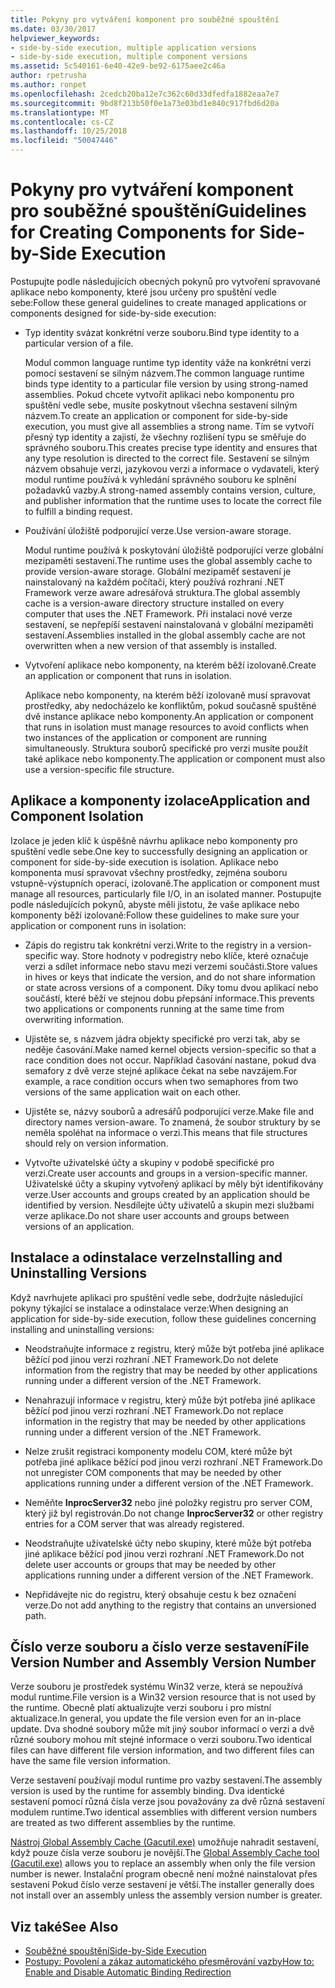 ```yaml
---
title: Pokyny pro vytváření komponent pro souběžné spouštění
ms.date: 03/30/2017
helpviewer_keywords:
- side-by-side execution, multiple application versions
- side-by-side execution, multiple component versions
ms.assetid: 5c540161-6e40-42e9-be92-6175aee2c46a
author: rpetrusha
ms.author: ronpet
ms.openlocfilehash: 2cedcb20ba12e7c362c60d33dfedfa1882eaa7e7
ms.sourcegitcommit: 9bd8f213b50f0e1a73e03bd1e840c917fbd6d20a
ms.translationtype: MT
ms.contentlocale: cs-CZ
ms.lasthandoff: 10/25/2018
ms.locfileid: "50047446"
---
```

# <a name="guidelines-for-creating-components-for-side-by-side-execution"></a><span data-ttu-id="57402-102">Pokyny pro vytváření komponent pro souběžné spouštění</span><span class="sxs-lookup"><span data-stu-id="57402-102">Guidelines for Creating Components for Side-by-Side Execution</span></span>
<span data-ttu-id="57402-103">Postupujte podle následujících obecných pokynů pro vytvoření spravované aplikace nebo komponenty, které jsou určeny pro spuštění vedle sebe:</span><span class="sxs-lookup"><span data-stu-id="57402-103">Follow these general guidelines to create managed applications or components designed for side-by-side execution:</span></span>  
  
-   <span data-ttu-id="57402-104">Typ identity svázat konkrétní verze souboru.</span><span class="sxs-lookup"><span data-stu-id="57402-104">Bind type identity to a particular version of a file.</span></span>  
  
     <span data-ttu-id="57402-105">Modul common language runtime typ identity váže na konkrétní verzi pomocí sestavení se silným názvem.</span><span class="sxs-lookup"><span data-stu-id="57402-105">The common language runtime binds type identity to a particular file version by using strong-named assemblies.</span></span> <span data-ttu-id="57402-106">Pokud chcete vytvořit aplikaci nebo komponentu pro spuštění vedle sebe, musíte poskytnout všechna sestavení silným názvem.</span><span class="sxs-lookup"><span data-stu-id="57402-106">To create an application or component for side-by-side execution, you must give all assemblies a strong name.</span></span> <span data-ttu-id="57402-107">Tím se vytvoří přesný typ identity a zajistí, že všechny rozlišení typu se směřuje do správného souboru.</span><span class="sxs-lookup"><span data-stu-id="57402-107">This creates precise type identity and ensures that any type resolution is directed to the correct file.</span></span> <span data-ttu-id="57402-108">Sestavení se silným názvem obsahuje verzi, jazykovou verzi a informace o vydavateli, který modul runtime používá k vyhledání správného souboru ke splnění požadavků vazby.</span><span class="sxs-lookup"><span data-stu-id="57402-108">A strong-named assembly contains version, culture, and publisher information that the runtime uses to locate the correct file to fulfill a binding request.</span></span>  
  
-   <span data-ttu-id="57402-109">Používání úložiště podporující verze.</span><span class="sxs-lookup"><span data-stu-id="57402-109">Use version-aware storage.</span></span>  
  
     <span data-ttu-id="57402-110">Modul runtime používá k poskytování úložiště podporující verze globální mezipaměti sestavení.</span><span class="sxs-lookup"><span data-stu-id="57402-110">The runtime uses the global assembly cache to provide version-aware storage.</span></span> <span data-ttu-id="57402-111">Globální mezipaměť sestavení je nainstalovaný na každém počítači, který používá rozhraní .NET Framework verze aware adresářová struktura.</span><span class="sxs-lookup"><span data-stu-id="57402-111">The global assembly cache is a version-aware directory structure installed on every computer that uses the .NET Framework.</span></span> <span data-ttu-id="57402-112">Při instalaci nové verze sestavení, se nepřepíší sestavení nainstalovaná v globální mezipaměti sestavení.</span><span class="sxs-lookup"><span data-stu-id="57402-112">Assemblies installed in the global assembly cache are not overwritten when a new version of that assembly is installed.</span></span>  
  
-   <span data-ttu-id="57402-113">Vytvoření aplikace nebo komponenty, na kterém běží izolovaně.</span><span class="sxs-lookup"><span data-stu-id="57402-113">Create an application or component that runs in isolation.</span></span>  
  
     <span data-ttu-id="57402-114">Aplikace nebo komponenty, na kterém běží izolovaně musí spravovat prostředky, aby nedocházelo ke konfliktům, pokud současně spuštěné dvě instance aplikace nebo komponenty.</span><span class="sxs-lookup"><span data-stu-id="57402-114">An application or component that runs in isolation must manage resources to avoid conflicts when two instances of the application or component are running simultaneously.</span></span> <span data-ttu-id="57402-115">Struktura souborů specifické pro verzi musíte použít také aplikace nebo komponenty.</span><span class="sxs-lookup"><span data-stu-id="57402-115">The application or component must also use a version-specific file structure.</span></span>  
  
## <a name="application-and-component-isolation"></a><span data-ttu-id="57402-116">Aplikace a komponenty izolace</span><span class="sxs-lookup"><span data-stu-id="57402-116">Application and Component Isolation</span></span>  
 <span data-ttu-id="57402-117">Izolace je jeden klíč k úspěšně návrhu aplikace nebo komponenty pro spuštění vedle sebe.</span><span class="sxs-lookup"><span data-stu-id="57402-117">One key to successfully designing an application or component for side-by-side execution is isolation.</span></span> <span data-ttu-id="57402-118">Aplikace nebo komponenta musí spravovat všechny prostředky, zejména souboru vstupně-výstupních operací, izolovaně.</span><span class="sxs-lookup"><span data-stu-id="57402-118">The application or component must manage all resources, particularly file I/O, in an isolated manner.</span></span> <span data-ttu-id="57402-119">Postupujte podle následujících pokynů, abyste měli jistotu, že vaše aplikace nebo komponenty běží izolovaně:</span><span class="sxs-lookup"><span data-stu-id="57402-119">Follow these guidelines to make sure your application or component runs in isolation:</span></span>  
  
-   <span data-ttu-id="57402-120">Zápis do registru tak konkrétní verzi.</span><span class="sxs-lookup"><span data-stu-id="57402-120">Write to the registry in a version-specific way.</span></span> <span data-ttu-id="57402-121">Store hodnoty v podregistry nebo klíče, které označuje verzi a sdílet informace nebo stavu mezi verzemi součásti.</span><span class="sxs-lookup"><span data-stu-id="57402-121">Store values in hives or keys that indicate the version, and do not share information or state across versions of a component.</span></span> <span data-ttu-id="57402-122">Díky tomu dvou aplikací nebo součástí, které běží ve stejnou dobu přepsání informace.</span><span class="sxs-lookup"><span data-stu-id="57402-122">This prevents two applications or components running at the same time from overwriting information.</span></span>  
  
-   <span data-ttu-id="57402-123">Ujistěte se, s názvem jádra objekty specifické pro verzi tak, aby se neděje časování.</span><span class="sxs-lookup"><span data-stu-id="57402-123">Make named kernel objects version-specific so that a race condition does not occur.</span></span> <span data-ttu-id="57402-124">Například časování nastane, pokud dva semafory z dvě verze stejné aplikace čekat na sebe navzájem.</span><span class="sxs-lookup"><span data-stu-id="57402-124">For example, a race condition occurs when two semaphores from two versions of the same application wait on each other.</span></span>  
  
-   <span data-ttu-id="57402-125">Ujistěte se, názvy souborů a adresářů podporující verze.</span><span class="sxs-lookup"><span data-stu-id="57402-125">Make file and directory names version-aware.</span></span> <span data-ttu-id="57402-126">To znamená, že soubor struktury by se neměla spoléhat na informace o verzi.</span><span class="sxs-lookup"><span data-stu-id="57402-126">This means that file structures should rely on version information.</span></span>  
  
-   <span data-ttu-id="57402-127">Vytvořte uživatelské účty a skupiny v podobě specifické pro verzi.</span><span class="sxs-lookup"><span data-stu-id="57402-127">Create user accounts and groups in a version-specific manner.</span></span> <span data-ttu-id="57402-128">Uživatelské účty a skupiny vytvořený aplikací by měly být identifikovány verze.</span><span class="sxs-lookup"><span data-stu-id="57402-128">User accounts and groups created by an application should be identified by version.</span></span> <span data-ttu-id="57402-129">Nesdílejte účty uživatelů a skupin mezi službami verze aplikace.</span><span class="sxs-lookup"><span data-stu-id="57402-129">Do not share user accounts and groups between versions of an application.</span></span>  
  
## <a name="installing-and-uninstalling-versions"></a><span data-ttu-id="57402-130">Instalace a odinstalace verze</span><span class="sxs-lookup"><span data-stu-id="57402-130">Installing and Uninstalling Versions</span></span>  
 <span data-ttu-id="57402-131">Když navrhujete aplikaci pro spuštění vedle sebe, dodržujte následující pokyny týkající se instalace a odinstalace verze:</span><span class="sxs-lookup"><span data-stu-id="57402-131">When designing an application for side-by-side execution, follow these guidelines concerning installing and uninstalling versions:</span></span>  
  
-   <span data-ttu-id="57402-132">Neodstraňujte informace z registru, který může být potřeba jiné aplikace běžící pod jinou verzi rozhraní .NET Framework.</span><span class="sxs-lookup"><span data-stu-id="57402-132">Do not delete information from the registry that may be needed by other applications running under a different version of the .NET Framework.</span></span>  
  
-   <span data-ttu-id="57402-133">Nenahrazují informace v registru, který může být potřeba jiné aplikace běžící pod jinou verzi rozhraní .NET Framework.</span><span class="sxs-lookup"><span data-stu-id="57402-133">Do not replace information in the registry that may be needed by other applications running under a different version of the .NET Framework.</span></span>  
  
-   <span data-ttu-id="57402-134">Nelze zrušit registraci komponenty modelu COM, které může být potřeba jiné aplikace běžící pod jinou verzi rozhraní .NET Framework.</span><span class="sxs-lookup"><span data-stu-id="57402-134">Do not unregister COM components that may be needed by other applications running under a different version of the .NET Framework.</span></span>  
  
-   <span data-ttu-id="57402-135">Neměňte **InprocServer32** nebo jiné položky registru pro server COM, který již byl registrován.</span><span class="sxs-lookup"><span data-stu-id="57402-135">Do not change **InprocServer32** or other registry entries for a COM server that was already registered.</span></span>  
  
-   <span data-ttu-id="57402-136">Neodstraňujte uživatelské účty nebo skupiny, které může být potřeba jiné aplikace běžící pod jinou verzi rozhraní .NET Framework.</span><span class="sxs-lookup"><span data-stu-id="57402-136">Do not delete user accounts or groups that may be needed by other applications running under a different version of the .NET Framework.</span></span>  
  
-   <span data-ttu-id="57402-137">Nepřidávejte nic do registru, který obsahuje cestu k bez označení verze.</span><span class="sxs-lookup"><span data-stu-id="57402-137">Do not add anything to the registry that contains an unversioned path.</span></span>  
  
## <a name="file-version-number-and-assembly-version-number"></a><span data-ttu-id="57402-138">Číslo verze souboru a číslo verze sestavení</span><span class="sxs-lookup"><span data-stu-id="57402-138">File Version Number and Assembly Version Number</span></span>  
 <span data-ttu-id="57402-139">Verze souboru je prostředek systému Win32 verze, která se nepoužívá modul runtime.</span><span class="sxs-lookup"><span data-stu-id="57402-139">File version is a Win32 version resource that is not used by the runtime.</span></span> <span data-ttu-id="57402-140">Obecně platí aktualizujte verzi souboru i pro místní aktualizace.</span><span class="sxs-lookup"><span data-stu-id="57402-140">In general, you update the file version even for an in-place update.</span></span> <span data-ttu-id="57402-141">Dva shodné soubory může mít jiný soubor informací o verzi a dvě různé soubory mohou mít stejné informace o verzi souboru.</span><span class="sxs-lookup"><span data-stu-id="57402-141">Two identical files can have different file version information, and two different files can have the same file version information.</span></span>  
  
 <span data-ttu-id="57402-142">Verze sestavení používají modul runtime pro vazby sestavení.</span><span class="sxs-lookup"><span data-stu-id="57402-142">The assembly version is used by the runtime for assembly binding.</span></span> <span data-ttu-id="57402-143">Dva identické sestavení pomocí různá čísla verze jsou považovány za dvě různá sestavení modulem runtime.</span><span class="sxs-lookup"><span data-stu-id="57402-143">Two identical assemblies with different version numbers are treated as two different assemblies by the runtime.</span></span>  
  
 <span data-ttu-id="57402-144">[Nástroj Global Assembly Cache (Gacutil.exe)](../../../docs/framework/tools/gacutil-exe-gac-tool.md) umožňuje nahradit sestavení, když pouze čísla verze souboru je novější.</span><span class="sxs-lookup"><span data-stu-id="57402-144">The [Global Assembly Cache tool (Gacutil.exe)](../../../docs/framework/tools/gacutil-exe-gac-tool.md) allows you to replace an assembly when only the file version number is newer.</span></span> <span data-ttu-id="57402-145">Instalační program obecně není možné nainstalovat přes sestavení Pokud číslo verze sestavení je větší.</span><span class="sxs-lookup"><span data-stu-id="57402-145">The installer generally does not install over an assembly unless the assembly version number is greater.</span></span>  
  
## <a name="see-also"></a><span data-ttu-id="57402-146">Viz také</span><span class="sxs-lookup"><span data-stu-id="57402-146">See Also</span></span>  
- [<span data-ttu-id="57402-147">Souběžné spouštění</span><span class="sxs-lookup"><span data-stu-id="57402-147">Side-by-Side Execution</span></span>](../../../docs/framework/deployment/side-by-side-execution.md)  
- [<span data-ttu-id="57402-148">Postupy: Povolení a zákaz automatického přesměrování vazby</span><span class="sxs-lookup"><span data-stu-id="57402-148">How to: Enable and Disable Automatic Binding Redirection</span></span>](../../../docs/framework/configure-apps/how-to-enable-and-disable-automatic-binding-redirection.md)
